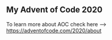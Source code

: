 ## My Advent of Code 2020

To learn more about AOC check here -->  https://adventofcode.com/2020/about
